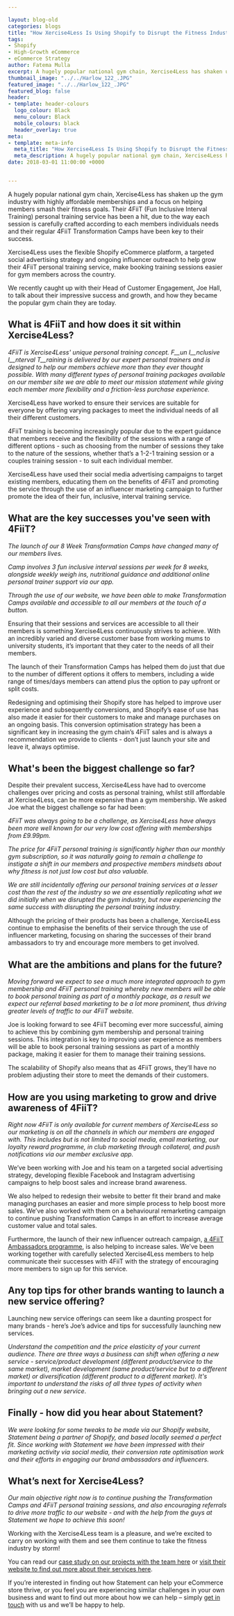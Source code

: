 ```yaml
--- 

layout: blog-old
categories: blogs
title: "How Xercise4Less Is Using Shopify to Disrupt the Fitness Industry with their 4FiiT Personal Training"
tags:
- Shopify
- High-Growth eCommerce
- eCommerce Strategy
author: Fatema Mulla
excerpt: A hugely popular national gym chain, Xercise4Less has shaken up the gym industry with highly affordable memberships and a focus on helping members smash their fitness goals.
thumbnail_image: "../../Harlow_122_.JPG"
featured_image: "../../Harlow_122_.JPG"
featured_blog: false
header:
- template: header-colours
  logo_colour: Black
  menu_colour: Black
  mobile_colours: black
  header_overlay: true
meta:
- template: meta-info
  meta_title: "How Xercise4Less Is Using Shopify to Disrupt the Fitness Industry with their 4FiiT Personal Training"
  meta_description: A hugely popular national gym chain, Xercise4Less has shaken up the gym industry with highly affordable memberships and a focus on helping members smash their fitness goals.
date: 2018-03-01 11:00:00 +0000


--- 
```

A hugely popular national gym chain, Xercise4Less has shaken up the gym industry with highly affordable memberships and a focus on helping members smash their fitness goals. Their 4FiiT (Fun Inclusive Interval Training) personal training service has been a hit, due to the way each session is carefully crafted according to each members individuals needs and their regular 4FiiT Transformation Camps have been key to their success.

Xercise4Less uses the flexible Shopify eCommerce platform, a targeted social advertising strategy and ongoing influencer outreach to help grow their 4FiiT personal training service, make booking training sessions easier for gym members across the country.

We recently caught up with their Head of Customer Engagement, Joe Hall, to talk about their impressive success and growth, and how they became the popular gym chain they are today.

What is 4FiiT and how does it sit within Xercise4Less?
------------------------------------------------------

_4FiiT is Xercise4Less' unique personal training concept._ _F__un_ _I__nclusive_ _I__nterval_ _T__raining is delivered by our expert personal trainers and is designed to help our members achieve more than they ever thought possible. With many different types of personal training packages available on our member site we are able to meet our mission statement while giving each member more flexibility and a friction-less purchase experience._

Xercise4Less have worked to ensure their services are suitable for everyone by offering varying packages to meet the individual needs of all their different customers.

4FiiT training is becoming increasingly popular due to the expert guidance that members receive and the flexibility of the sessions with a range of different options - such as choosing from the number of sessions they take to the nature of the sessions, whether that’s a 1-2-1 training session or a couples training session - to suit each individual member.

Xercise4Less have used their social media advertising campaigns to target existing members, educating them on the benefits of 4FiiT and promoting the service through the use of an influencer marketing campaign to further promote the idea of their fun, inclusive, interval training service.

  

What are the key successes you've seen with 4FiiT?
--------------------------------------------------

_The launch of our 8 Week Transformation Camps have changed many of our members lives._

_Camp involves 3 fun inclusive interval sessions per week for 8 weeks, alongside weekly weigh ins, nutritional guidance and additional online personal trainer support via our app._

_Through the use of our website, we have been able to make Transformation Camps available and accessible to all our members at the touch of a button._

Ensuring that their sessions and services are accessible to all their members is something Xercise4Less continuously strives to achieve. With an incredibly varied and diverse customer base from working mums to university students, it’s important that they cater to the needs of all their members.

The launch of their Transformation Camps has helped them do just that due to the number of different options it offers to members, including a wide range of times/days members can attend plus the option to pay upfront or split costs.

Redesigning and optimising their Shopify store has helped to improve user experience and subsequently conversions, and Shopify’s ease of use has also made it easier for their customers to make and manage purchases on an ongoing basis. This conversion optimisation strategy has been a significant key in increasing the gym chain’s 4FiiT sales and is always a recommendation we provide to clients - don’t just launch your site and leave it, always optimise.

  

What's been the biggest challenge so far?
-----------------------------------------

Despite their prevalent success, Xercise4Less have had to overcome challenges over pricing and costs as personal training, whilst still affordable at Xercise4Less, can be more expensive than a gym membership. We asked Joe what the biggest challenge so far had been:

_4FiiT was always going to be a challenge, as Xercise4Less have always been more well known for our very low cost offering with memberships from £9.99pm._

_The price for 4FiiT personal training is significantly higher than our monthly gym subscription, so it was naturally going to remain a challenge to instigate a shift in our members and prospective members mindsets about why fitness is not just low cost but also valuable._

_We are still incidentally offering our personal training services at a lesser cost than the rest of the industry so we are essentially replicating what we did initially when we disrupted the gym industry, but now experiencing the same success with disrupting the personal training industry._

Although the pricing of their products has been a challenge, Xercise4Less continue to emphasise the benefits of their service through the use of influencer marketing, focusing on sharing the successes of their brand ambassadors to try and encourage more members to get involved.

  

What are the ambitions and plans for the future?
------------------------------------------------

_Moving forward we expect to see a much more integrated approach to gym membership and 4FiiT personal training whereby new members will be able to book personal training as part of a monthly package, as a result we expect our referral based marketing to be a lot more prominent, thus driving greater levels of traffic to our 4FiiT website._

Joe is looking forward to see 4FiiT becoming ever more successful, aiming to achieve this by combining gym membership and personal training sessions. This integration is key to improving user experience as members will be able to book personal training sessions as part of a monthly package, making it easier for them to manage their training sessions.

The scalability of Shopify also means that as 4FiiT grows, they’ll have no problem adjusting their store to meet the demands of their customers.

  

How are you using marketing to grow and drive awareness of 4FiiT?
-----------------------------------------------------------------

_Right now 4FiiT is only available for current members of Xercise4Less so our marketing is on all the channels in which our members are engaged with. This includes but is not limited to social media, email marketing, our loyalty reward programme, in club marketing through collateral, and push notifications via our member exclusive app._

We’ve been working with Joe and his team on a targeted social advertising strategy, developing flexible Facebook and Instagram advertising campaigns to help boost sales and increase brand awareness.

We also helped to redesign their website to better fit their brand and make managing purchases an easier and more simple process to help boost more sales. We’ve also worked with them on a behavioural remarketing campaign to continue pushing Transformation Camps in an effort to increase average customer value and total sales.

Furthermore, the launch of their new influencer outreach campaign, [a 4FiiT Ambassadors programme](https://4fiit.xercise4less.co.uk/blogs/news), is also helping to increase sales. We’ve been working together with carefully selected Xercise4Less members to help communicate their successes with 4FiiT with the strategy of encouraging more members to sign up for this service.

  

Any top tips for other brands wanting to launch a new service offering?
-----------------------------------------------------------------------

Launching new service offerings can seem like a daunting prospect for many brands - here’s Joe’s advice and tips for successfully launching new services.

_Understand the competition and the price elasticity of your current audience. There are three ways a business can shift when offering a new service - service/product development (different product/service to the same market), market development (same product/service but to a different market) or diversification (different product to a different market). It's important to understand the risks of all three types of activity when bringing out a new service_.

  

Finally - how did you hear about Statement?
-------------------------------------------

_We were looking for some tweaks to be made via our Shopify website, Statement being a partner of Shopify, and based locally seemed a perfect fit. Since working with Statement we have been impressed with their marketing activity via social media, their conversion rate optimisation work and their efforts in engaging our brand ambassadors and influencers._

  

What’s next for Xercise4Less?
-----------------------------

_Our main objective right now is to continue pushing the Transformation Camps and 4FiiT personal training sessions, and also encouraging referrals to drive more traffic to our website - and with the help from the guys at Statement we hope to achieve this soon!_

Working with the Xercise4Less team is a pleasure, and we’re excited to carry on working with them and see them continue to take the fitness industry by storm!

You can read our [case study on our projects with the team here](https://www.statementagency.com/results/xercise4less) or [visit their website to find out more about their services here](https://4fiit.xercise4less.co.uk/).

If you’re interested in finding out how Statement can help your eCommerce store thrive, or you feel you are experiencing similar challenges in your own business and want to find out more about how we can help – simply [get in touch](https://www.statementagency.com/contact-us) with us and we’ll be happy to help.